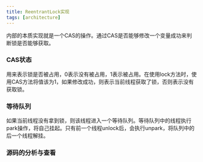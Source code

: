 ```yaml
---
title: ReentrantLock实现
tags: [architecture]
---
```


内部的本质实现就是一个CAS的操作。通过CAS是否能够修改一个变量成功来判断锁是否能够获取。

### CAS状态

用来表示锁是否被占用，0表示没有被占用，1表示被占用。在使用lock方法时，使用CAS方法将值该为1，如果修改成功，则表示当前线程获取了锁，否则表示没有获取锁。

### 等待队列

如果当前线程没有拿到锁，则该线程进入一个等待队列。等待队列中的线程执行park操作，将自己挂起。只有前一个线程unlock后，会执行unpark，将队列中的后一个线程解挂。

### 源码的分析与查看